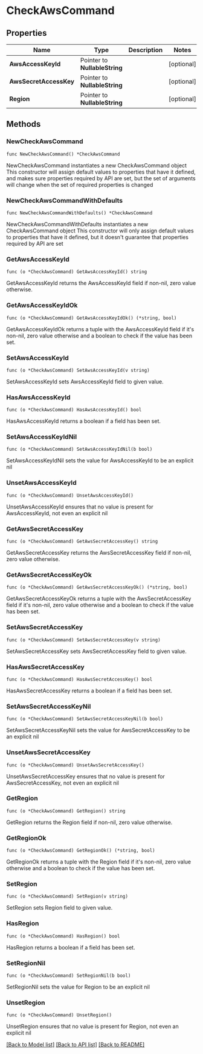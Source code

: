 # CheckAwsCommand

## Properties

Name | Type | Description | Notes
------------ | ------------- | ------------- | -------------
**AwsAccessKeyId** | Pointer to **NullableString** |  | [optional] 
**AwsSecretAccessKey** | Pointer to **NullableString** |  | [optional] 
**Region** | Pointer to **NullableString** |  | [optional] 

## Methods

### NewCheckAwsCommand

`func NewCheckAwsCommand() *CheckAwsCommand`

NewCheckAwsCommand instantiates a new CheckAwsCommand object
This constructor will assign default values to properties that have it defined,
and makes sure properties required by API are set, but the set of arguments
will change when the set of required properties is changed

### NewCheckAwsCommandWithDefaults

`func NewCheckAwsCommandWithDefaults() *CheckAwsCommand`

NewCheckAwsCommandWithDefaults instantiates a new CheckAwsCommand object
This constructor will only assign default values to properties that have it defined,
but it doesn't guarantee that properties required by API are set

### GetAwsAccessKeyId

`func (o *CheckAwsCommand) GetAwsAccessKeyId() string`

GetAwsAccessKeyId returns the AwsAccessKeyId field if non-nil, zero value otherwise.

### GetAwsAccessKeyIdOk

`func (o *CheckAwsCommand) GetAwsAccessKeyIdOk() (*string, bool)`

GetAwsAccessKeyIdOk returns a tuple with the AwsAccessKeyId field if it's non-nil, zero value otherwise
and a boolean to check if the value has been set.

### SetAwsAccessKeyId

`func (o *CheckAwsCommand) SetAwsAccessKeyId(v string)`

SetAwsAccessKeyId sets AwsAccessKeyId field to given value.

### HasAwsAccessKeyId

`func (o *CheckAwsCommand) HasAwsAccessKeyId() bool`

HasAwsAccessKeyId returns a boolean if a field has been set.

### SetAwsAccessKeyIdNil

`func (o *CheckAwsCommand) SetAwsAccessKeyIdNil(b bool)`

 SetAwsAccessKeyIdNil sets the value for AwsAccessKeyId to be an explicit nil

### UnsetAwsAccessKeyId
`func (o *CheckAwsCommand) UnsetAwsAccessKeyId()`

UnsetAwsAccessKeyId ensures that no value is present for AwsAccessKeyId, not even an explicit nil
### GetAwsSecretAccessKey

`func (o *CheckAwsCommand) GetAwsSecretAccessKey() string`

GetAwsSecretAccessKey returns the AwsSecretAccessKey field if non-nil, zero value otherwise.

### GetAwsSecretAccessKeyOk

`func (o *CheckAwsCommand) GetAwsSecretAccessKeyOk() (*string, bool)`

GetAwsSecretAccessKeyOk returns a tuple with the AwsSecretAccessKey field if it's non-nil, zero value otherwise
and a boolean to check if the value has been set.

### SetAwsSecretAccessKey

`func (o *CheckAwsCommand) SetAwsSecretAccessKey(v string)`

SetAwsSecretAccessKey sets AwsSecretAccessKey field to given value.

### HasAwsSecretAccessKey

`func (o *CheckAwsCommand) HasAwsSecretAccessKey() bool`

HasAwsSecretAccessKey returns a boolean if a field has been set.

### SetAwsSecretAccessKeyNil

`func (o *CheckAwsCommand) SetAwsSecretAccessKeyNil(b bool)`

 SetAwsSecretAccessKeyNil sets the value for AwsSecretAccessKey to be an explicit nil

### UnsetAwsSecretAccessKey
`func (o *CheckAwsCommand) UnsetAwsSecretAccessKey()`

UnsetAwsSecretAccessKey ensures that no value is present for AwsSecretAccessKey, not even an explicit nil
### GetRegion

`func (o *CheckAwsCommand) GetRegion() string`

GetRegion returns the Region field if non-nil, zero value otherwise.

### GetRegionOk

`func (o *CheckAwsCommand) GetRegionOk() (*string, bool)`

GetRegionOk returns a tuple with the Region field if it's non-nil, zero value otherwise
and a boolean to check if the value has been set.

### SetRegion

`func (o *CheckAwsCommand) SetRegion(v string)`

SetRegion sets Region field to given value.

### HasRegion

`func (o *CheckAwsCommand) HasRegion() bool`

HasRegion returns a boolean if a field has been set.

### SetRegionNil

`func (o *CheckAwsCommand) SetRegionNil(b bool)`

 SetRegionNil sets the value for Region to be an explicit nil

### UnsetRegion
`func (o *CheckAwsCommand) UnsetRegion()`

UnsetRegion ensures that no value is present for Region, not even an explicit nil

[[Back to Model list]](../README.md#documentation-for-models) [[Back to API list]](../README.md#documentation-for-api-endpoints) [[Back to README]](../README.md)


